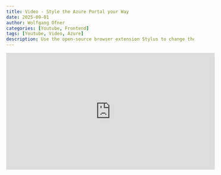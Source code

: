 ```yaml
---
title: Video - Style the Azure Portal your Way
date: 2025-09-01
author: Wolfgang Ofner
categories: [Youtube, Frontend]
tags: [Youtube, Video, Azure]
description: Use the open-source browser extension Stylus to change the look of any website, including the Azure Portal.
---
```


<iframe width="560" height="315" src="https://youtu.be/HkPk8NWu5X0" title="YouTube video player" frameborder="0" allow="accelerometer; autoplay; clipboard-write; encrypted-media; gyroscope; picture-in-picture; web-share" referrerpolicy="strict-origin-when-cross-origin" allowfullscreen></iframe>